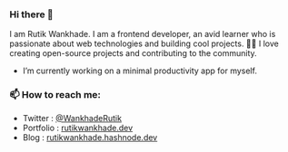 ### Hi there 👋

<!--
**rutikwankhade/rutikwankhade** is a ✨ _special_ ✨ repository because its `README.md` (this file) appears on your GitHub profile.



Here are some ideas to get you started:

- 🔭 I’m currently working on ...

- 👯 I’m looking to collaborate on ...
- 🤔 I’m looking for help with ...
- 💬 Ask me about ...
- 😄 Pronouns: ...
- ⚡ Fun fact: ...
-->
I am Rutik Wankhade. I am a frontend developer, an avid learner who is passionate about web technologies and building cool projects. 👨‍💻 I love creating open-source projects and contributing to the community.
- I’m currently working on a minimal productivity app for myself. 

### 📫 How to reach me:
- Twitter : [@WankhadeRutik](https://twitter.com/WankhadeRutik)
- Portfolio : [rutikwankhade.dev](https://rutikwankhade.dev)
- Blog : [rutikwankhade.hashnode.dev](https://rutikwankhade.hashnode.dev/)
